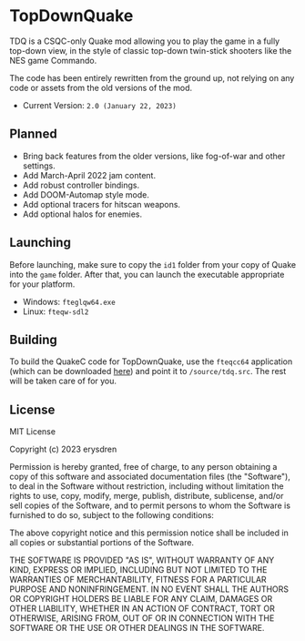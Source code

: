# TopDownQuake

TDQ is a CSQC-only Quake mod allowing you to play the game in a fully top-down view, in the style of classic top-down twin-stick shooters like the NES game Commando.

The code has been entirely rewritten from the ground up, not relying on any code or assets from the old versions of the mod.

- Current Version: `2.0 (January 22, 2023)`

## Planned

- Bring back features from the older versions, like fog-of-war and other settings.
- Add March-April 2022 jam content.
- Add robust controller bindings.
- Add DOOM-Automap style mode.
- Add optional tracers for hitscan weapons.
- Add optional halos for enemies.

## Launching

Before launching, make sure to copy the `id1` folder from your copy of Quake into the `game` folder. After that, you can launch the executable appropriate for your platform.

- Windows: `fteglqw64.exe`
- Linux: `fteqw-sdl2`

## Building

To build the QuakeC code for TopDownQuake, use the `fteqcc64` application (which can be downloaded [here](https://www.fteqcc.org/)) and point it to `/source/tdq.src`. The rest will be taken care of for you.

## License

MIT License

Copyright (c) 2023 erysdren

Permission is hereby granted, free of charge, to any person obtaining a copy
of this software and associated documentation files (the "Software"), to deal
in the Software without restriction, including without limitation the rights
to use, copy, modify, merge, publish, distribute, sublicense, and/or sell
copies of the Software, and to permit persons to whom the Software is
furnished to do so, subject to the following conditions:

The above copyright notice and this permission notice shall be included in all
copies or substantial portions of the Software.

THE SOFTWARE IS PROVIDED "AS IS", WITHOUT WARRANTY OF ANY KIND, EXPRESS OR
IMPLIED, INCLUDING BUT NOT LIMITED TO THE WARRANTIES OF MERCHANTABILITY,
FITNESS FOR A PARTICULAR PURPOSE AND NONINFRINGEMENT. IN NO EVENT SHALL THE
AUTHORS OR COPYRIGHT HOLDERS BE LIABLE FOR ANY CLAIM, DAMAGES OR OTHER
LIABILITY, WHETHER IN AN ACTION OF CONTRACT, TORT OR OTHERWISE, ARISING FROM,
OUT OF OR IN CONNECTION WITH THE SOFTWARE OR THE USE OR OTHER DEALINGS IN THE
SOFTWARE.
